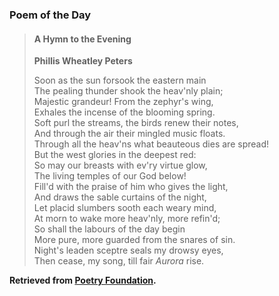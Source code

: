 ### Poem of the Day

> #### A Hymn to the Evening
> **Phillis Wheatley Peters**
>
> Soon as the sun forsook the eastern main  
> The pealing thunder shook the heav'nly plain;  
> Majestic grandeur! From the zephyr's wing,  
> Exhales the incense of the blooming spring.  
> Soft purl the streams, the birds renew their notes,  
> And through the air their mingled music floats.  
> Through all the heav'ns what beauteous dies are spread!  
> But the west glories in the deepest red:  
> So may our breasts with ev'ry virtue glow,  
> The living temples of our God below!  
> Fill'd with the praise of him who gives the light,  
> And draws the sable curtains of the night,  
> Let placid slumbers sooth each weary mind,  
> At morn to wake more heav'nly, more refin'd;  
> So shall the labours of the day begin  
> More pure, more guarded from the snares of sin.  
> Night's leaden sceptre seals my drowsy eyes,  
> Then cease, my song, till fair *Aurora* rise.

**Retrieved from [Poetry Foundation](https://www.poetryfoundation.org/poems/143633/a-hymn-to-the-evening).**